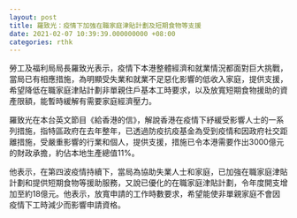 ```yaml
---
layout: post
title: 羅致光：疫情下加強在職家庭津貼計劃及短期食物等支援
date: 2021-02-07 10:39:39.000000000 +08:00
categories: rthk
---
```


勞工及福利局局長羅致光表示，疫情下本港整體經濟和就業情況都面對巨大挑戰，當局已有相應措施，為明顯受失業和就業不足惡化影響的低收入家庭，提供支援，希望降低在職家庭津貼計劃非單親住戶基本工時要求，以及放寬短期食物援助的資產限額，能暫時緩解有需要家庭經濟壓力。

羅致光在本台英文節目《給香港的信》，解說香港在疫情下紓緩受影響人士的一系列措施，指特區政府在去年整年，已透過防疫抗疫基金為受到疫情和因政府社交距離措施，受嚴重影響的行業和個人，提供支援，措施已令本港需要作出3000億元的財政承擔，約佔本地生產總值11%。

他表示，在第四波疫情持續下，當局為協助失業人士和家庭，已加強在職家庭津貼計劃和提供短期食物等援助服務，又說已優化的在職家庭津貼計劃，令年度開支增加至約18億元。他表示，放寬申請的工作時數要求，希望能使非單親家庭不會因疫情下工時減少而影響申請資格。
